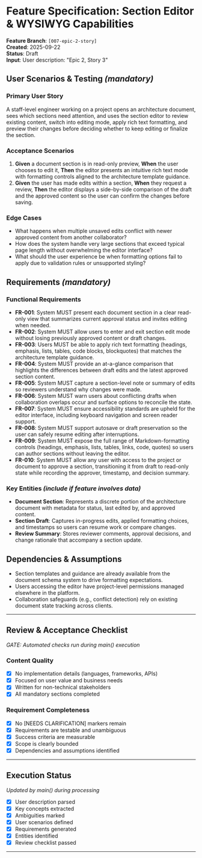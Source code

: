 # Feature Specification: Section Editor & WYSIWYG Capabilities

**Feature Branch**: `[007-epic-2-story]`  
**Created**: 2025-09-22  
**Status**: Draft  
**Input**: User description: "Epic 2, Story 3"

## User Scenarios & Testing _(mandatory)_

### Primary User Story

A staff-level engineer working on a project opens an architecture document, sees
which sections need attention, and uses the section editor to review existing
content, switch into editing mode, apply rich text formatting, and preview their
changes before deciding whether to keep editing or finalize the section.

### Acceptance Scenarios

1. **Given** a document section is in read-only preview, **When** the user
   chooses to edit it, **Then** the editor presents an intuitive rich text mode
   with formatting controls aligned to the architecture template guidance.
2. **Given** the user has made edits within a section, **When** they request a
   review, **Then** the editor displays a side-by-side comparison of the draft
   and the approved content so the user can confirm the changes before saving.

### Edge Cases

- What happens when multiple unsaved edits conflict with newer approved content
  from another collaborator?
- How does the system handle very large sections that exceed typical page length
  without overwhelming the editor interface?
- What should the user experience be when formatting options fail to apply due
  to validation rules or unsupported styling?

## Requirements _(mandatory)_

### Functional Requirements

- **FR-001**: System MUST present each document section in a clear read-only
  view that summarizes current approval status and invites editing when needed.
- **FR-002**: System MUST allow users to enter and exit section edit mode
  without losing previously approved content or draft changes.
- **FR-003**: Users MUST be able to apply rich text formatting (headings,
  emphasis, lists, tables, code blocks, blockquotes) that matches the
  architecture template guidance.
- **FR-004**: System MUST provide an at-a-glance comparison that highlights the
  differences between draft edits and the latest approved section content.
- **FR-005**: System MUST capture a section-level note or summary of edits so
  reviewers understand why changes were made.
- **FR-006**: System MUST warn users about conflicting drafts when collaboration
  overlaps occur and surface options to reconcile the state.
- **FR-007**: System MUST ensure accessibility standards are upheld for the
  editor interface, including keyboard navigation and screen reader support.
- **FR-008**: System MUST support autosave or draft preservation so the user can
  safely resume editing after interruptions.
- **FR-009**: System MUST expose the full range of Markdown-formatting controls
  (headings, emphasis, lists, tables, links, code, quotes) so users can author
  sections without leaving the editor.
- **FR-010**: System MUST allow any user with access to the project or document
  to approve a section, transitioning it from draft to read-only state while
  recording the approver, timestamp, and decision summary.

### Key Entities _(include if feature involves data)_

- **Document Section**: Represents a discrete portion of the architecture
  document with metadata for status, last edited by, and approved content.
- **Section Draft**: Captures in-progress edits, applied formatting choices, and
  timestamps so users can resume work or compare changes.
- **Review Summary**: Stores reviewer comments, approval decisions, and change
  rationale that accompany a section update.

## Dependencies & Assumptions

- Section templates and guidance are already available from the document schema
  system to drive formatting expectations.
- Users accessing the editor have project-level permissions managed elsewhere in
  the platform.
- Collaboration safeguards (e.g., conflict detection) rely on existing document
  state tracking across clients.

---

## Review & Acceptance Checklist

_GATE: Automated checks run during main() execution_

### Content Quality

- [x] No implementation details (languages, frameworks, APIs)
- [x] Focused on user value and business needs
- [x] Written for non-technical stakeholders
- [x] All mandatory sections completed

### Requirement Completeness

- [x] No [NEEDS CLARIFICATION] markers remain
- [x] Requirements are testable and unambiguous
- [x] Success criteria are measurable
- [x] Scope is clearly bounded
- [x] Dependencies and assumptions identified

---

## Execution Status

_Updated by main() during processing_

- [x] User description parsed
- [x] Key concepts extracted
- [x] Ambiguities marked
- [x] User scenarios defined
- [x] Requirements generated
- [x] Entities identified
- [x] Review checklist passed

---
